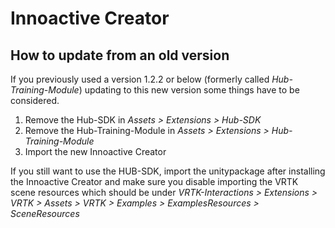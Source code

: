 # Innoactive Creator

## How to update from an old version
If you previously used a version 1.2.2 or below (formerly called _Hub-Training-Module_) updating to this new version some things have to be considered.
1. Remove the Hub-SDK in _Assets > Extensions > Hub-SDK_
2. Remove the Hub-Training-Module in _Assets > Extensions > Hub-Training-Module_
3. Import the new Innoactive Creator

If you still want to use the HUB-SDK, import the unitypackage after installing the Innoactive Creator and make sure you disable importing the VRTK scene resources which should be under _VRTK-Interactions > Extensions > VRTK > Assets > VRTK > Examples > ExamplesResources > SceneResources_
